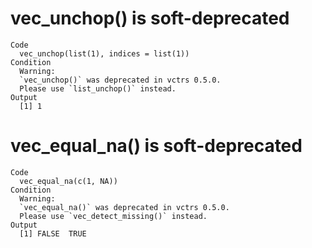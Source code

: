 # vec_unchop() is soft-deprecated

    Code
      vec_unchop(list(1), indices = list(1))
    Condition
      Warning:
      `vec_unchop()` was deprecated in vctrs 0.5.0.
      Please use `list_unchop()` instead.
    Output
      [1] 1

# vec_equal_na() is soft-deprecated

    Code
      vec_equal_na(c(1, NA))
    Condition
      Warning:
      `vec_equal_na()` was deprecated in vctrs 0.5.0.
      Please use `vec_detect_missing()` instead.
    Output
      [1] FALSE  TRUE

